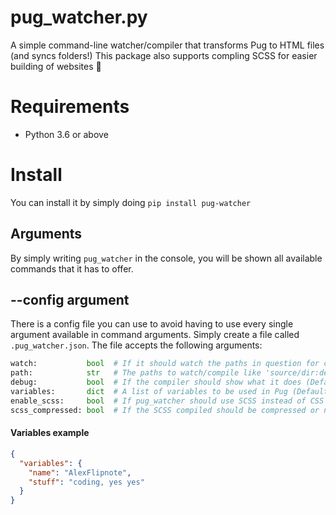 # pug_watcher.py
A simple command-line watcher/compiler that transforms Pug to HTML files (and syncs folders!) This package also supports compling SCSS for easier building of websites 🎉

# Requirements
- Python 3.6 or above

# Install
You can install it by simply doing `pip install pug-watcher`

## Arguments
By simply writing `pug_watcher` in the console, you will be shown all available commands that it has to offer.

## --config argument
There is a config file you can use to avoid having to use every single argument available in command arguments. Simply create a file called `.pug_watcher.json`. The file accepts the following arguments:
```py
watch:           bool  # If it should watch the paths in question for changes (Default: false)
path:            str   # The paths to watch/compile like 'source/dir:dest/dir' (Default: src:dist)
debug:           bool  # If the compiler should show what it does (Default: false)
variables:       dict  # A list of variables to be used in Pug (Default: {})
enable_scss:     bool  # If pug_watcher should use SCSS instead of CSS on source files (Default: True)
scss_compressed: bool  # If the SCSS compiled should be compressed or not (Default: false)
```
#### Variables example
```json
{
  "variables": {
    "name": "AlexFlipnote",
    "stuff": "coding, yes yes"
  }
}
```
